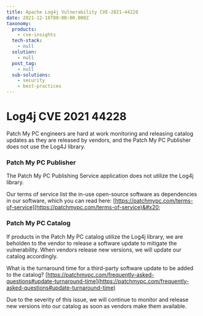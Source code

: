 ```yaml
---
title: Apache Log4j Vulnerability CVE-2021-44228
date: 2021-12-16T00:00:00.000Z
taxonomy:
  products:
    - cve-insights
  tech-stack:
    - null
  solution:
    - null
  post_tag:
    - null
  sub-solutions:
    - security
    - best-practices
---
```


# Log4j CVE 2021 44228

Patch My PC engineers are hard at work monitoring and releasing catalog updates as they are released by vendors, and the Patch My PC Publisher does not use the Log4J library.

### Patch My PC Publisher

The Patch My PC Publishing Service application does not utilize the Log4j library.

Our terms of service list the in-use open-source software as dependencies in our software, which you can read here: [https://patchmypc.com/terms-of-service](https://patchmypc.com/terms-of-service)&#x20;

### Patch My PC Catalog

If products in the Patch My PC catalog utilize the Log4j library, we are beholden to the vendor to release a software update to mitigate the vulnerability. When vendors release new versions, we will update our catalog accordingly.

What is the turnaround time for a third-party software update to be added to the catalog? [https://patchmypc.com/frequently-asked-questions#update-turnaround-time](https://patchmypc.com/frequently-asked-questions#update-turnaround-time)

Due to the severity of this issue, we will continue to monitor and release new versions into our catalog as soon as vendors make them available.
